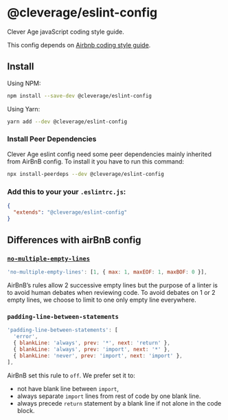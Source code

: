 # @cleverage/eslint-config

Clever Age javaScript coding style guide.

This config depends on [Airbnb coding style guide](https://github.com/airbnb/javascript).

## Install

Using NPM:
```sh
npm install --save-dev @cleverage/eslint-config
```

Using Yarn:
```sh
yarn add --dev @cleverage/eslint-config
```

### Install Peer Dependencies

Clever Age eslint config need some peer dependencies mainly inherited from AirBnB config. To install it you have to run this command:
```sh
npx install-peerdeps --dev @cleverage/eslint-config
```

### Add this to your your `.eslintrc.js`:

```json
{
  "extends": "@cleverage/eslint-config"
}
```

## Differences with airBnB config

### [`no-multiple-empty-lines`](https://eslint.org/docs/rules/no-multiple-empty-lines)
```js
'no-multiple-empty-lines': [1, { max: 1, maxEOF: 1, maxBOF: 0 }],
```
AirBnB’s rules allow 2 successive empty lines but the purpose of a linter  is to avoid human debates when reviewing code. To avoid debates on 1 or 2 empty lines, we choose to limit to one only empty line everywhere.

### `padding-line-between-statements`
```js
'padding-line-between-statements': [
  'error',
  { blankLine: 'always', prev: '*', next: 'return' },
  { blankLine: 'always', prev: 'import', next: '*' },
  { blankLine: 'never', prev: 'import', next: 'import' },
],
```
AirBnB set this rule to `off`.
We prefer set it to:
- not have blank line between `import`,
- always separate `import` lines from rest of code by one blank line.
- always precede `return` statement by a blank line if not alone in the code block.

